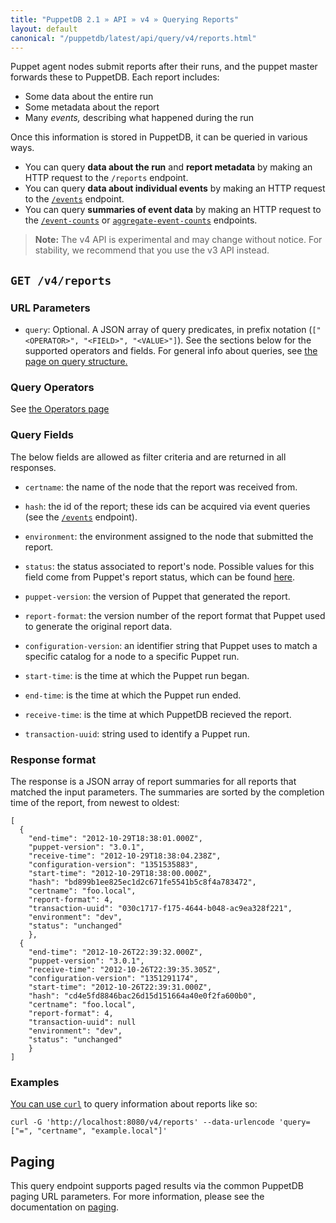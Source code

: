 ```yaml
---
title: "PuppetDB 2.1 » API » v4 » Querying Reports"
layout: default
canonical: "/puppetdb/latest/api/query/v4/reports.html"
---
```


[curl]: ../curl.html#using-curl-from-localhost-non-sslhttp
[operator]: ../v4/operators.html
[event]: ./events.html
[paging]: ./paging.html
[statuses]: ./puppet/latest/reference/format_report.html#puppettransactionreport
[query]: ./query.html

Puppet agent nodes submit reports after their runs, and the puppet master forwards these to PuppetDB. Each report includes:

* Some data about the entire run
* Some metadata about the report
* Many _events,_ describing what happened during the run

Once this information is stored in PuppetDB, it can be queried in various ways.

* You can query **data about the run** and **report metadata** by making an HTTP request to the `/reports` endpoint.
* You can query **data about individual events** by making an HTTP request to the [`/events`][event] endpoint.
* You can query **summaries of event data** by making an HTTP request to the [`/event-counts`](./event-counts.html) or [`aggregate-event-counts`](./aggregate-event-counts.html) endpoints.

> **Note:** The v4 API is experimental and may change without notice. For stability, we recommend that you use the v3 API instead.


## `GET /v4/reports`

### URL Parameters

* `query`: Optional. A JSON array of query predicates, in prefix notation (`["<OPERATOR>", "<FIELD>", "<VALUE>"]`). See the sections below for the supported operators and fields. For general info about queries, see [the page on query structure.][query]

### Query Operators

See [the Operators page](./operators.html)

### Query Fields

The below fields are allowed as filter criteria and are returned in all responses.

* `certname`: the name of the node that the report was received from.

* `hash`: the id of the report; these ids can be acquired via event queries (see the [`/events`][event] endpoint).

* `environment`: the environment assigned to the node that submitted the report.

* `status`: the status associated to report's node. Possible values for this field come from Puppet's report status, which can be found [here][statuses].

* `puppet-version`: the version of Puppet that generated the report.

* `report-format`: the version number of the report format that Puppet used to generate the original report data.

* `configuration-version`: an identifier string that Puppet uses to match a specific catalog for a node to a specific Puppet run.

* `start-time`: is the time at which the Puppet run began.

* `end-time`: is the time at which the Puppet run ended.

* `receive-time`: is the time at which PuppetDB recieved the report.

* `transaction-uuid`: string used to identify a Puppet run.

### Response format

The response is a JSON array of report summaries for all reports
that matched the input parameters.  The summaries are sorted by
the completion time of the report, from newest to oldest:

    [
      {
        "end-time": "2012-10-29T18:38:01.000Z",
        "puppet-version": "3.0.1",
        "receive-time": "2012-10-29T18:38:04.238Z",
        "configuration-version": "1351535883",
        "start-time": "2012-10-29T18:38:00.000Z",
        "hash": "bd899b1ee825ec1d2c671fe5541b5c8f4a783472",
        "certname": "foo.local",
        "report-format": 4,
        "transaction-uuid": "030c1717-f175-4644-b048-ac9ea328f221",
        "environment": "dev",
        "status": "unchanged"
        },
      {
        "end-time": "2012-10-26T22:39:32.000Z",
        "puppet-version": "3.0.1",
        "receive-time": "2012-10-26T22:39:35.305Z",
        "configuration-version": "1351291174",
        "start-time": "2012-10-26T22:39:31.000Z",
        "hash": "cd4e5fd8846bac26d15d151664a40e0f2fa600b0",
        "certname": "foo.local",
        "report-format": 4,
        "transaction-uuid": null
        "environment": "dev",
        "status": "unchanged"
        }
    ]

### Examples

[You can use `curl`][curl] to query information about reports like so:

    curl -G 'http://localhost:8080/v4/reports' --data-urlencode 'query=["=", "certname", "example.local"]'

## Paging

This query endpoint supports paged results via the common PuppetDB paging
URL parameters.  For more information, please see the documentation
on [paging][paging].

